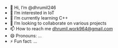 - 👋 Hi, I’m @dhrumil246
- 👀 I’m interested in IoT
- 🌱 I’m currently learning C++
- 💞️ I’m looking to collaborate on various projects 
- 📫 How to reach me dhrumil.work964@gmail.com
- 😄 Pronouns: ...
- ⚡ Fun fact: ...

<!---
dhrumil246/dhrumil246 is a ✨ special ✨ repository because its `README.md` (this file) appears on your GitHub profile.
You can click the Preview link to take a look at your changes.
--->
